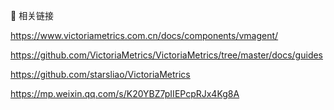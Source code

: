 🔗 相关链接


https://www.victoriametrics.com.cn/docs/components/vmagent/


https://github.com/VictoriaMetrics/VictoriaMetrics/tree/master/docs/guides


https://github.com/starsliao/VictoriaMetrics


https://mp.weixin.qq.com/s/K20YBZ7pIIEPcpRJx4Kg8A
